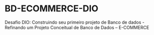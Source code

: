 # BD-ECOMMERCE-DIO
Desafio DIO: Construindo seu primeiro projeto de Banco de dados - Refinando um Projeto Conceitual de Banco de Dados – E-COMMERCE
